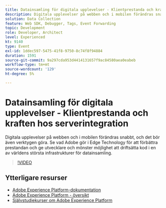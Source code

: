 ```yaml
---
title: Datainsamling för digitala upplevelser - Klientprestanda och kraften hos serverintegration
description: Digitala upplevelser på webben och i mobilen förändras snabbt, och det bör även verktygen göra. Se vad Adobe gör i Edge Technology för att förbättra prestandan och ge utvecklare och mönster möjlighet att driftsätta kod i en av världens största infrastrukturer för datainsamling.
solution: Data Collection
feature: Web SDK, Debugger, Tags, Event Forwarding
topic: Development
role: Developer, Architect
level: Experienced
kt: 9140
type: Event
exl-id: 1ddec597-5475-41f8-9750-8c74f8f94884
duration: 1591
source-git-commit: 9a297cda953d4414131657f9ac84580aea0eabeb
workflow-type: tm+mt
source-wordcount: '129'
ht-degree: 5%

---
```


# Datainsamling för digitala upplevelser - Klientprestanda och kraften hos serverintegration

Digitala upplevelser på webben och i mobilen förändras snabbt, och det bör även verktygen göra. Se vad Adobe gör i Edge Technology för att förbättra prestandan och ge utvecklare och mönster möjlighet att driftsätta kod i en av världens största infrastrukturer för datainsamling.

>[!VIDEO](https://video.tv.adobe.com/v/337584/?quality=12&learn=on&hidetitle=true)

## Ytterligare resurser

- [Adobe Experience Platform-dokumentation](https://experienceleague.adobe.com/docs/experience-platform.html)
- [Adobe Experience Platform - översikt](https://experienceleague.adobe.com/docs/experience-platform/landing/home.html)
- [Självstudiekurser om Adobe Experience Platform](https://experienceleague.adobe.com/docs/platform-learn/tutorials/overview.html?lang=sv)
